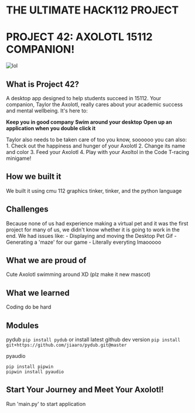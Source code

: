 # THE ULTIMATE HACK112 PROJECT
# PROJECT 42: AXOLOTL 15112 COMPANION!

![lol](https://www.google.com/url?sa=i&url=https%3A%2F%2Fwww.deviantart.com%2Fhavenrelis%2Fart%2FChibi-Axolotl-531032183&psig=AOvVaw0haR8BlM-VXjjPGr0j2hWk&ust=1636398909208000&source=images&cd=vfe&ved=0CAsQjRxqFwoTCICkpJH7hvQCFQAAAAAdAAAAABAD)

## What is Project 42?
A desktop app designed to help students succeed in 15112. Your companion, Taylor the Axolotl,
really cares about your academic success and mental wellbeing. It's here to:

**Keep you in good company**
**Swim around your desktop** 
**Open up an application when you double click it**

Taylor also needs to be taken care of too you know, soooooo you can also:
    1. Check out the happiness and hunger of your Axolotl
    2. Change its name and color
    3. Feed your Axolotl
    4. Play with your Axoltol in the Code T-racing minigame!

## How we built it
We built it using cmu 112 graphics tinker, tinker, and the python language

## Challenges
Because none of us had experience making a virtual pet and it was the first project for many of us, we didn't know whether it is going to work in the end. We had issues like:
    - Displaying and moving the Desktop Pet Gif
    - Generating a 'maze' for our game
    - Literally everyting lmaooooo

## What we are proud of

Cute Axolotl swimming around XD (plz make it new mascot)

## What we learned

Coding do be hard

## Modules

pydub
```pip install pydub```
or install latest github dev version
```pip install git+https://github.com/jiaaro/pydub.git@master```

pyaudio
```
pip install pipwin 
pipwin install pyaudio
```

## Start Your Journey and Meet Your Axolotl!

Run 'main.py' to start application






